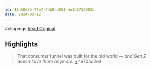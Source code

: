 ```yaml
---
id: 43a50d75-7fe7-4db8-a851-ae1b6752003b
date: 2024-03-12
---
```


#clippings
[Read Original](https://www.voguebusiness.com/story/consumers/gen-z-broke-the-marketing-funnel)

## Highlights

> That consumer funnel was built for the old world — _and Gen Z doesn’t live there anymore._ [⤴️](https://omnivore.app/me/https-www-voguebusiness-com-story-consumers-gen-z-broke-the-mark-18e315ddd35#e70ad2e4-1899-45c1-a6ce-03198d5fd6c7)  ^e70ad2e4

